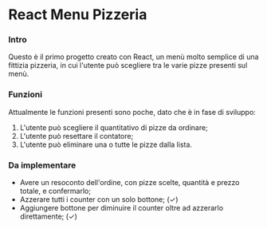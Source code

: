 # React Menu Pizzeria

### Intro
Questo è il primo progetto creato con React, un menù molto semplice di una fittizia pizzeria, in cui l'utente può scegliere tra le varie pizze presenti sul menù.

### Funzioni
Attualmente le funzioni presenti sono poche, dato che è in fase di sviluppo:
<ol>
    <li>L'utente può scegliere il quantitativo di pizze da ordinare;</li>
    <li>L'utente può resettare il contatore; </li>
    <li>L'utente può eliminare una o tutte le pizze dalla lista. </li>
</ol>

### Da implementare
<ul>
    <li>Avere un resoconto dell'ordine, con pizze scelte, quantità e prezzo totale, e confermarlo;</li>
    <li>Azzerare tutti i counter con un solo bottone; (&checkmark;)</li>
    <li>Aggiungere bottone per diminuire il counter oltre ad azzerarlo direttamente; (&checkmark;)</li>
</ul>
